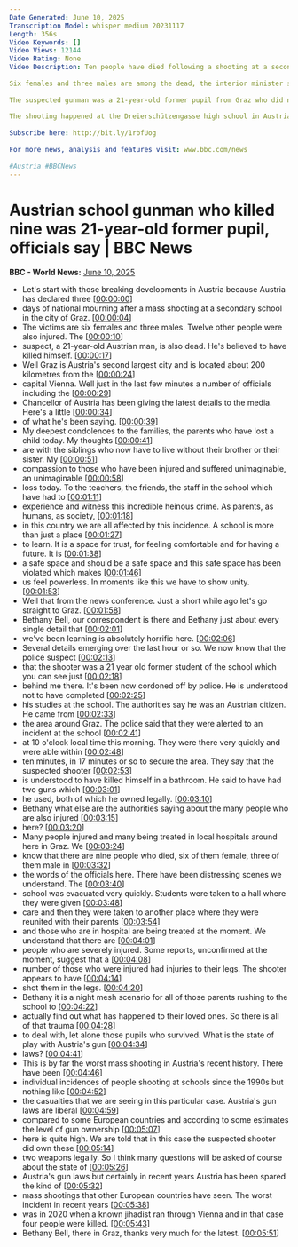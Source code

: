 ```yaml
---
Date Generated: June 10, 2025
Transcription Model: whisper medium 20231117
Length: 356s
Video Keywords: []
Video Views: 12144
Video Rating: None
Video Description: Ten people have died following a shooting at a secondary school in the Austrian city of Graz, police said.
 
Six females and three males are among the dead, the interior minister said, plus the suspect who police believe killed himself in a school bathroom.
 
The suspected gunman was a 21-year-old former pupil from Graz who did not finish school and who used two legal firearms, authorities said.
 
The shooting happened at the Dreierschützengasse high school in Austria's second-largest city at about 10:00 local time.
 
Subscribe here: http://bit.ly/1rbfUog
 
For more news, analysis and features visit: www.bbc.com/news
 
#Austria #BBCNews
---
```


# Austrian school gunman who killed nine was 21-year-old former pupil, officials say | BBC News
**BBC - World News:** [June 10, 2025](https://www.youtube.com/watch?v=-f-F6xbqilM)
*  Let's start with those breaking developments in Austria because Austria has declared three [[00:00:00](https://www.youtube.com/watch?v=-f-F6xbqilM&t=0.0s)]
*  days of national mourning after a mass shooting at a secondary school in the city of Graz. [[00:00:04](https://www.youtube.com/watch?v=-f-F6xbqilM&t=4.84s)]
*  The victims are six females and three males. Twelve other people were also injured. The [[00:00:10](https://www.youtube.com/watch?v=-f-F6xbqilM&t=10.84s)]
*  suspect, a 21-year-old Austrian man, is also dead. He's believed to have killed himself. [[00:00:17](https://www.youtube.com/watch?v=-f-F6xbqilM&t=17.400000000000002s)]
*  Well Graz is Austria's second largest city and is located about 200 kilometres from the [[00:00:24](https://www.youtube.com/watch?v=-f-F6xbqilM&t=24.04s)]
*  capital Vienna. Well just in the last few minutes a number of officials including the [[00:00:29](https://www.youtube.com/watch?v=-f-F6xbqilM&t=29.08s)]
*  Chancellor of Austria has been giving the latest details to the media. Here's a little [[00:00:34](https://www.youtube.com/watch?v=-f-F6xbqilM&t=34.6s)]
*  of what he's been saying. [[00:00:39](https://www.youtube.com/watch?v=-f-F6xbqilM&t=39.56s)]
*  My deepest condolences to the families, the parents who have lost a child today. My thoughts [[00:00:41](https://www.youtube.com/watch?v=-f-F6xbqilM&t=41.519999999999996s)]
*  are with the siblings who now have to live without their brother or their sister. My [[00:00:51](https://www.youtube.com/watch?v=-f-F6xbqilM&t=51.12s)]
*  compassion to those who have been injured and suffered unimaginable, an unimaginable [[00:00:58](https://www.youtube.com/watch?v=-f-F6xbqilM&t=58.72s)]
*  loss today. To the teachers, the friends, the staff in the school which have had to [[00:01:11](https://www.youtube.com/watch?v=-f-F6xbqilM&t=71.0s)]
*  experience and witness this incredible heinous crime. As parents, as humans, as society, [[00:01:18](https://www.youtube.com/watch?v=-f-F6xbqilM&t=78.24s)]
*  in this country we are all affected by this incidence. A school is more than just a place [[00:01:27](https://www.youtube.com/watch?v=-f-F6xbqilM&t=87.52s)]
*  to learn. It is a space for trust, for feeling comfortable and for having a future. It is [[00:01:38](https://www.youtube.com/watch?v=-f-F6xbqilM&t=98.32s)]
*  a safe space and should be a safe space and this safe space has been violated which makes [[00:01:46](https://www.youtube.com/watch?v=-f-F6xbqilM&t=106.08s)]
*  us feel powerless. In moments like this we have to show unity. [[00:01:53](https://www.youtube.com/watch?v=-f-F6xbqilM&t=113.48s)]
*  Well that from the news conference. Just a short while ago let's go straight to Graz. [[00:01:58](https://www.youtube.com/watch?v=-f-F6xbqilM&t=118.16s)]
*  Bethany Bell, our correspondent is there and Bethany just about every single detail that [[00:02:01](https://www.youtube.com/watch?v=-f-F6xbqilM&t=121.92s)]
*  we've been learning is absolutely horrific here. [[00:02:06](https://www.youtube.com/watch?v=-f-F6xbqilM&t=126.84s)]
*  Several details emerging over the last hour or so. We now know that the police suspect [[00:02:13](https://www.youtube.com/watch?v=-f-F6xbqilM&t=133.08s)]
*  that the shooter was a 21 year old former student of the school which you can see just [[00:02:18](https://www.youtube.com/watch?v=-f-F6xbqilM&t=138.88000000000002s)]
*  behind me there. It's been now cordoned off by police. He is understood not to have completed [[00:02:25](https://www.youtube.com/watch?v=-f-F6xbqilM&t=145.60000000000002s)]
*  his studies at the school. The authorities say he was an Austrian citizen. He came from [[00:02:33](https://www.youtube.com/watch?v=-f-F6xbqilM&t=153.4s)]
*  the area around Graz. The police said that they were alerted to an incident at the school [[00:02:41](https://www.youtube.com/watch?v=-f-F6xbqilM&t=161.6s)]
*  at 10 o'clock local time this morning. They were there very quickly and were able within [[00:02:48](https://www.youtube.com/watch?v=-f-F6xbqilM&t=168.68s)]
*  ten minutes, in 17 minutes or so to secure the area. They say that the suspected shooter [[00:02:53](https://www.youtube.com/watch?v=-f-F6xbqilM&t=173.76s)]
*  is understood to have killed himself in a bathroom. He said to have had two guns which [[00:03:01](https://www.youtube.com/watch?v=-f-F6xbqilM&t=181.92s)]
*  he used, both of which he owned legally. [[00:03:10](https://www.youtube.com/watch?v=-f-F6xbqilM&t=190.42s)]
*  Bethany what else are the authorities saying about the many people who are also injured [[00:03:15](https://www.youtube.com/watch?v=-f-F6xbqilM&t=195.57999999999998s)]
*  here? [[00:03:20](https://www.youtube.com/watch?v=-f-F6xbqilM&t=200.66s)]
*  Many people injured and many being treated in local hospitals around here in Graz. We [[00:03:24](https://www.youtube.com/watch?v=-f-F6xbqilM&t=204.85999999999999s)]
*  know that there are nine people who died, six of them female, three of them male in [[00:03:32](https://www.youtube.com/watch?v=-f-F6xbqilM&t=212.3s)]
*  the words of the officials here. There have been distressing scenes we understand. The [[00:03:40](https://www.youtube.com/watch?v=-f-F6xbqilM&t=220.46s)]
*  school was evacuated very quickly. Students were taken to a hall where they were given [[00:03:48](https://www.youtube.com/watch?v=-f-F6xbqilM&t=228.5s)]
*  care and then they were taken to another place where they were reunited with their parents [[00:03:54](https://www.youtube.com/watch?v=-f-F6xbqilM&t=234.14000000000001s)]
*  and those who are in hospital are being treated at the moment. We understand that there are [[00:04:01](https://www.youtube.com/watch?v=-f-F6xbqilM&t=241.54s)]
*  people who are severely injured. Some reports, unconfirmed at the moment, suggest that a [[00:04:08](https://www.youtube.com/watch?v=-f-F6xbqilM&t=248.54s)]
*  number of those who were injured had injuries to their legs. The shooter appears to have [[00:04:14](https://www.youtube.com/watch?v=-f-F6xbqilM&t=254.45999999999998s)]
*  shot them in the legs. [[00:04:20](https://www.youtube.com/watch?v=-f-F6xbqilM&t=260.14s)]
*  Bethany it is a night mesh scenario for all of those parents rushing to the school to [[00:04:22](https://www.youtube.com/watch?v=-f-F6xbqilM&t=262.5s)]
*  actually find out what has happened to their loved ones. So there is all of that trauma [[00:04:28](https://www.youtube.com/watch?v=-f-F6xbqilM&t=268.46s)]
*  to deal with, let alone those pupils who survived. What is the state of play with Austria's gun [[00:04:34](https://www.youtube.com/watch?v=-f-F6xbqilM&t=274.21999999999997s)]
*  laws? [[00:04:41](https://www.youtube.com/watch?v=-f-F6xbqilM&t=281.3s)]
*  This is by far the worst mass shooting in Austria's recent history. There have been [[00:04:46](https://www.youtube.com/watch?v=-f-F6xbqilM&t=286.98s)]
*  individual incidences of people shooting at schools since the 1990s but nothing like [[00:04:52](https://www.youtube.com/watch?v=-f-F6xbqilM&t=292.7s)]
*  the casualties that we are seeing in this particular case. Austria's gun laws are liberal [[00:04:59](https://www.youtube.com/watch?v=-f-F6xbqilM&t=299.97999999999996s)]
*  compared to some European countries and according to some estimates the level of gun ownership [[00:05:07](https://www.youtube.com/watch?v=-f-F6xbqilM&t=307.78s)]
*  here is quite high. We are told that in this case the suspected shooter did own these [[00:05:14](https://www.youtube.com/watch?v=-f-F6xbqilM&t=314.78s)]
*  two weapons legally. So I think many questions will be asked of course about the state of [[00:05:26](https://www.youtube.com/watch?v=-f-F6xbqilM&t=326.09999999999997s)]
*  Austria's gun laws but certainly in recent years Austria has been spared the kind of [[00:05:32](https://www.youtube.com/watch?v=-f-F6xbqilM&t=332.26s)]
*  mass shootings that other European countries have seen. The worst incident in recent years [[00:05:38](https://www.youtube.com/watch?v=-f-F6xbqilM&t=338.02s)]
*  was in 2020 when a known jihadist ran through Vienna and in that case four people were killed. [[00:05:43](https://www.youtube.com/watch?v=-f-F6xbqilM&t=343.68s)]
*  Bethany Bell, there in Graz, thanks very much for the latest. [[00:05:51](https://www.youtube.com/watch?v=-f-F6xbqilM&t=351.88s)]
